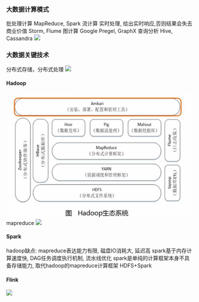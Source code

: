 ### 大数据计算模式
批处理计算
MapReduce, Spark
流计算
实时处理, 给出实时响应,否则结果会失去商业价值
Storm, Flume
图计算
Google Pregel, GraphX
查询分析
Hive, Cassandra
![](Pasted%20image%2020240405233324.png)
### 大数据关键技术
分布式存储，分布式处理
![](Pasted%20image%2020240405232823.png)
#### Hadoop
![](Pasted%20image%2020240405233938.png)
mapreduce
![](Pasted%20image%2020240405234408.png)
#### Spark
hadoop缺点: mapreduce表达能力有限, 磁盘IO消耗大, 延迟高
spark基于内存计算速度快, DAG任务调度执行机制, 流水线优化
spark是单纯的计算框架本身不具备存储能力, 取代hadoop的mapreduce计算框架
HDFS+Spark
#### Flink
![](Pasted%20image%2020240406001503.png)